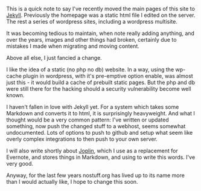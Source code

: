 
This is a quick note to say I've recently moved the main pages of this site to [Jekyll](https://jekyllrb.com/). Previously the homepage was a static html file I edited on the server. The rest a series of wordpress sites, including a wordpress multisite.

It was becoming tedious to maintain, when note really adding anything, and over the years, images and other things had broken, certainly due to mistakes I made when migrating and moving content.

Above all else, I just fancied a change. 

I like the idea of a static (no php no db) website. In a way, using the wp-cache plugin in wordpress, with it's pre-emptive option enable, was almost just this - it would build a cache of prebuilt static pages. But the php and db were still there for the hacking should a security vulnerability become well known.

I haven't fallen in love with Jekyll yet. For a system which takes some Markdown and converts it to html, it is surprisingly heavyweight. And what I thought would be a very common pattern: I've written or updated something, now push the changed stuff to a webhost, seems somewhat undocumented. Lots of options to push to github and setup what seem like overly complex integrations to then push to your own server.

I will also write shortly about [Joplin](https://joplinapp.org/), which I use as a replacement for Evernote, and stores things in Markdown, and using to write this words. I've very good.

Anyway, for the last few years nostuff.org has lived up to its name more than I would actually like, I hope to change this soon.